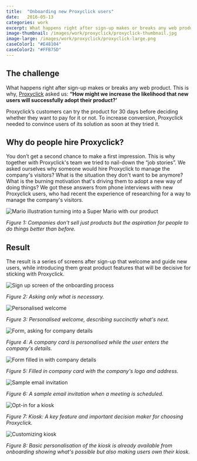 ```yaml
---
title:  "Onboarding new Proxyclick users"
date:   2016-05-13
categories: work
excerpt: What happens right after sign-up makes or breaks any web product. This is why, Proxyclick asked us how might we increase the likelihood that new users will successfully adopt their product...
image-thumbnail: /images/work/proxyclick/proxyclick-thumbnail.jpg
image-large: /images/work/proxyclick/proxyclick-large.png
caseColor1: "#E48104"
caseColor2: "#FFB75D"
---
```


## The challenge
What happens right after sign-up makes or breaks any web product. This is why, [Proxyclick][1] asked us: **“How might we increase the likelihood that new users will successfully adopt their product?’**

Proxyclick’s customers can try the product for 30 days before deciding whether they want to pay for it or not. To increase conversion, Proxyclick needed to convince users of its solution as soon at they tried it.

## Why do people hire Proxyclick?

You don’t get a second chance to make a first impression. This is why together with Proxyclick's team we tried to nail-down the “job stories”. We asked ourselves why someone would hire Proxyclick to manage the company's visitors? What is the situation they don't want to be anymore? What is the burning motivation that's driving them to adopt a new way of doing things? We got these answers from  phone interviews with new Proxyclick users, who had recent the experience of researching for a way to manage the company's visitors.

![Mario illustration turning into a Super Mario with our product](/images/work/proxyclick/pxc-supermario.png)

*Figure 1: Companies don't sell just products but the aspiration for people to do things better than before.*

## Result
The result is a series of screens after sign-up that welcome and guide new users, while introducing them great product features that will be decisive for sticking with Proxyclick.

![Sign up screen of the onboarding process](/images/work/proxyclick/pxc-onboarding-signup.png)

*Figure 2: Asking only what is necessary.*

![Personalised welcome](/images/work/proxyclick/pxc-onboarding-0.png)

*Figure 3: Personalised welcome, describing succinctly what's next.*

![Form, asking for company details](/images/work/proxyclick/pxc-onboarding-1.png)

*Figure 4: A company card is personalised while the user enters the company's details.*

![Form filled in with company details](/images/work/proxyclick/pxc-onboarding-2.png)

*Figure 5: Filled in company card with the company's logo and address.*

![Sample email invitation](/images/work/proxyclick/pxc-onboarding-3.png)

*Figure 6: A sample email invitation when a meeting is scheduled.*

![Opt-in for a kiosk](/images/work/proxyclick/pxc-onboarding-4.png)

*Figure 7: Kiosk: A key feature and important decision maker for choosing Proxyclick.*

![Customizing kiosk](/images/work/proxyclick/pxc-onboarding-5.png)

*Figure 8: Basic personalisation of the kiosk is already available from onboarding showing what's possible but also making users own their kiosk.*

<!--  References -->
[1]: https://www.proxyclick.com/ "Proxyclick"
